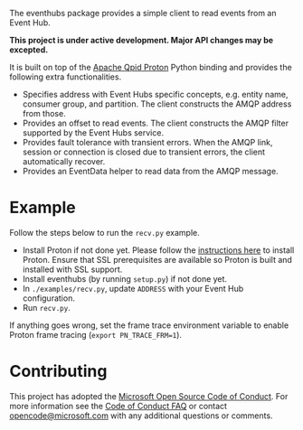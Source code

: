 The eventhubs package provides a simple client to read events from an Event Hub.

**This project is under active development. Major API changes may be excepted.**

It is built on top of the [Apache Qpid Proton](https://qpid.apache.org/proton/) Python binding and provides the following extra functionalities.
* Specifies address with Event Hubs specific concepts, e.g. entity name, consumer group, and partition. The client constructs the AMQP address from those.
* Provides an offset to read events. The client constructs the AMQP filter supported by the Event Hubs service.
* Provides fault tolerance with transient errors. When the AMQP link, session or connection is closed due to transient errors, the client automatically recover.
* Provides an EventData helper to read data from the AMQP message.


# Example

Follow the steps below to run the `recv.py` example.
* Install Proton if not done yet. Please follow the [instructions here](https://git-wip-us.apache.org/repos/asf?p=qpid-proton.git;a=blob;f=INSTALL.md;hb=0.17.0) to install Proton. Ensure that SSL prerequisites are available so Proton is built and installed with SSL support.
* Install eventhubs (by running `setup.py`) if not done yet.
* In `./examples/recv.py`, update `ADDRESS` with your Event Hub configuration.
* Run `recv.py`.

If anything goes wrong, set the frame trace environment variable to enable Proton frame tracing (`export PN_TRACE_FRM=1`).

# Contributing

This project has adopted the [Microsoft Open Source Code of Conduct](https://opensource.microsoft.com/codeofconduct/). For more information see the [Code of Conduct FAQ](https://opensource.microsoft.com/codeofconduct/faq/) or contact [opencode@microsoft.com](mailto:opencode@microsoft.com) with any additional questions or comments.

